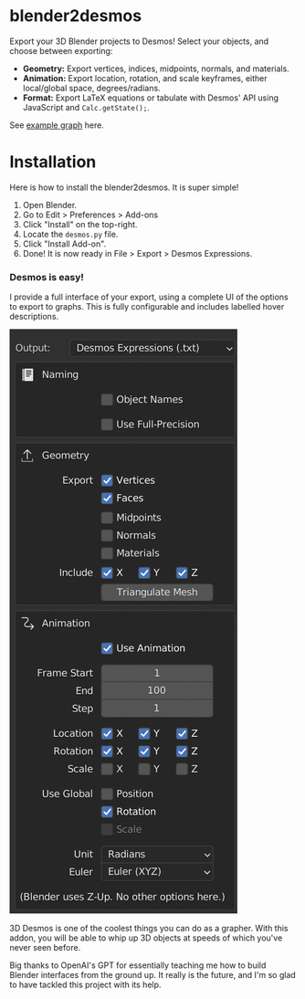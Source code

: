# blender2desmos
Export your 3D Blender projects to Desmos! Select your objects, and choose between exporting:
- **Geometry:** Export vertices, indices, midpoints, normals, and materials.
- **Animation:** Export location, rotation, and scale keyframes, either local/global space, degrees/radians.
- **Format:** Export LaTeX equations or tabulate with Desmos' API using JavaScript and `Calc.getState();`.

See [example graph](https://www.desmos.com/calculator/u6xbg2i0xa "example graph") here.

# Installation
Here is how to install the blender2desmos. It is super simple!
1. Open Blender.
2. Go to Edit > Preferences > Add-ons
3. Click "Install" on the top-right.
4. Locate the `desmos.py` file.
5. Click "Install Add-on".
6. Done! It is now ready in File > Export > Desmos Expressions.

### Desmos is easy!

I provide a full interface of your export, using a complete UI of the options to export to graphs. This is fully configurable and includes labelled hover descriptions.

![](https://github.com/Heavenira/blender2desmos/blob/main/interface%20ui.png?raw=true)

3D Desmos is one of the coolest things you can do as a grapher. With this addon, you will be able to whip up 3D objects at speeds of which you've never seen before.

Big thanks to OpenAI's GPT for essentially teaching me how to build Blender interfaces from the ground up. It really is the future, and I'm so glad to have tackled this project with its help.
